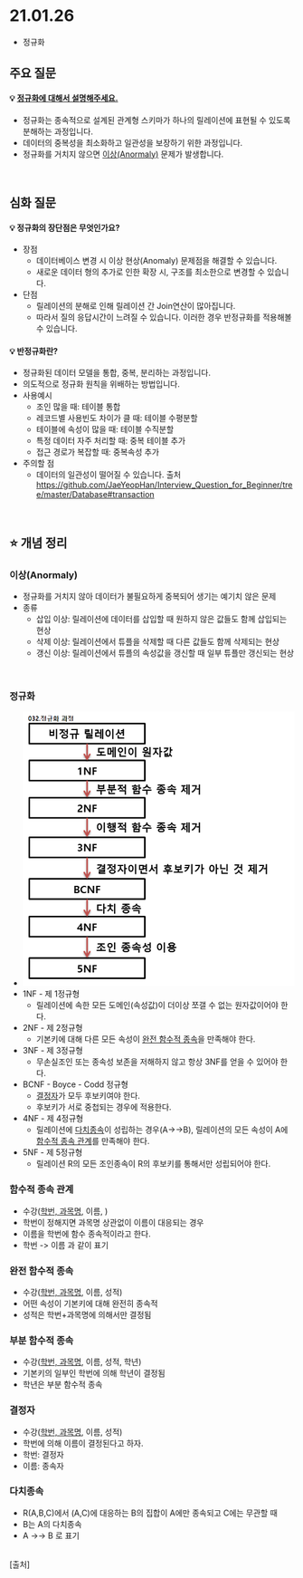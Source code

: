 # 21.01.26
* 정규화


## 주요 질문

#### 💡 [정규화에 대해서 설명해주세요.](#정규화)

* 정규화는 종속적으로 설계된 관계형 스키마가 하나의 릴레이션에 표현될 수 있도록 분해하는 과정입니다.
* 데이터의 중복성을 최소화하고 일관성을 보장하기 위한 과정입니다.
* 정규화를 거치지 않으면 [이상(Anormaly)](#이상(Anormaly)) 문제가 발생합니다.



<br/>

## 심화 질문


#### 💡 정규화의 장단점은 무엇인가요?
* 장점
   * 데이터베이스 변경 시 이상 현상(Anomaly) 문제점을 해결할 수 있습니다.
   * 새로운 데이터 형의 추가로 인한 확장 시, 구조를 최소한으로 변경할 수 있습니다.
* 단점
   * 릴레이션의 분해로 인해 릴레이션 간 Join연산이 많아집니다.
   * 따라서 질의 응답시간이 느려질 수 있습니다.  이러한 경우 반정규화를 적용해볼 수 있습니다.

   
#### 💡 반정규화란?
   * 정규화된 데이터 모델을 통합, 중복, 분리하는 과정입니다.
   * 의도적으로 정규화 원칙을 위배하는 방법입니다.
   * 사용예시
      * 조인 많을 때: 테이블 통합
      * 레코드별 사용빈도 차이가 클 때: 테이블 수평분할
      * 테이블에 속성이 많을 때: 테이블 수직분할
      * 특정 데이터 자주 처리할 때: 중복 테이블 추가
      * 접근 경로가 복잡할 때: 중복속성 추가
   * 주의할 점
      * 데이터의 일관성이 떨어질 수 있습니다.
   출처 https://github.com/JaeYeopHan/Interview_Question_for_Beginner/tree/master/Database#transaction

<br/>

## ⭐ 개념 정리



### 이상(Anormaly)
   * 정규화를 거치지 않아 데이터가 불필요하게 중복되어 생기는 예기치 않은 문제
   * 종류
      * 삽입 이상: 릴레이션에 데이터를 삽입할 때 원하지 않은 값들도 함께 삽입되는 현상
      * 삭제 이상: 릴레이션에서 튜플을 삭제할 때 다른 값들도 함께 삭제되는 현상 
      * 갱신 이상: 릴레이션에서 튜플의 속성값을 갱신할 때 일부 튜플만 갱신되는 현상
   
   

<br/>

### 정규화
* <img src="images/normalization.png" width="500">
* 1NF - 제 1정규형
   * 릴레이션에 속한 모든 도메인(속성값)이 더이상 쪼갤 수 없는 원자값이어야 한다.
* 2NF - 제 2정규형
   * 기본키에 대해 다른 모든 속성이 [완전 함수적 종속](#완전-함수적-종속)을 만족해야 한다.
* 3NF - 제 3정규형
   * 무손실조인 또는 종속성 보존을 저해하지 않고 항상 3NF를 얻을 수 있어야 한다.
* BCNF - Boyce - Codd 정규형
   * [결정자](#결정자)가 모두 후보키여야 한다.
   * 후보키가 서로 중첩되는 경우에 적용한다.
* 4NF - 제 4정규형
   * 릴레이션에 [다치종속](#다치종속)이 성립하는 경우(A->->B), 릴레이션의 모든 속성이 A에 [함수적 종속 관계](#함수적-종속-관계)를 만족해야 한다.
* 5NF - 제 5정규형
   * 릴레이션 R의 모든 조인종속이 R의 후보키를 통해서만 성립되어야 한다.

### 함수적 종속 관계
* 수강(<u>학번, 과목명</u>, 이름, )
* 학번이 정해지면 과목명 상관없이 이름이 대응되는 경우
* 이름을 학번에 함수 종속적이라고 한다.
* 학번 -> 이름 과 같이 표기

### 완전 함수적 종속
* 수강(<u>학번, 과목명</u>, 이름, 성적)
* 어떤 속성이 기본키에 대해 완전히 종속적 
* 성적은 학번+과목명에 의해서만 결정됨
### 부분 함수적 종속
* 수강(<u>학번, 과목명</u>, 이름, 성적, 학년)
* 기본키의 일부인 학번에 의해 학년이 결정됨
* 학년은 부분 함수적 종속
### 결정자
* 수강(<u>학번, 과목명</u>, 이름, 성적)
* 학번에 의해 이름이 결정된다고 하자.
* 학번: 결정자
* 이름: 종속자
### 다치종속
* R(A,B,C)에서 (A,C)에 대응하는 B의 집합이 A에만 종속되고 C에는 무관할 때
* B는 A의 다치종속
* A ->-> B 로 표기


<br/>
[출처]